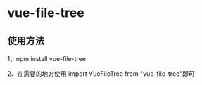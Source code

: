 # vue-file-tree

## 使用方法
1、npm install vue-file-tree

2、在需要的地方使用 import VueFileTree from "vue-file-tree"即可


